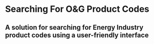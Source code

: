 # Searching For O&G Product Codes

## A solution for searching for Energy Industry product codes using a user-friendly interface

